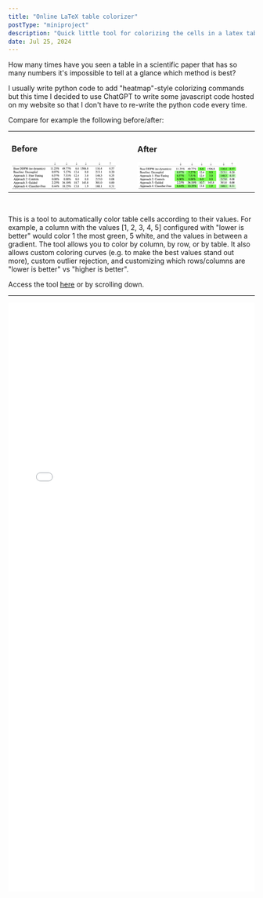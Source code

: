 ```yaml
---
title: "Online LaTeX table colorizer"
postType: "miniproject"
description: "Quick little tool for colorizing the cells in a latex table like a heatmap."
date: Jul 25, 2024
---
```


How many times have you seen a table in a scientific paper that has so many numbers it's impossible to tell at a glance which method is best?

I usually write python code to add "heatmap"-style colorizing commands but this time I decided to use ChatGPT to write some javascript code hosted on my website so that I don't have to re-write the python code every time.

Compare for example the following before/after:

<table>
<tr>
  <td>
    <h3>Before</h3>
    <img src="before.png" style="width:calc(100% - 30px);" />
  </td>
  <td>
    <h3>After</h3>
    <img src="after.png" style="width:calc(100% - 30px);" />
  </td>
</tr>
</table>
<br />

This is a tool to automatically color table cells according to their values.  For example, a column with the values [1, 2, 3, 4, 5] configured with "lower is better" would color 1 the most green, 5 white, and the values in between a gradient.  The tool allows you to color by column, by row, or by table.  It also allows custom coloring curves (e.g. to make the best values stand out more), custom outlier rejection, and customizing which rows/columns are "lower is better" vs "higher is better".

Access the tool [here](colorizer.html) or by scrolling down.

---

<embed type="text/html" src="colorizer.html" width="100%" height="1200">
